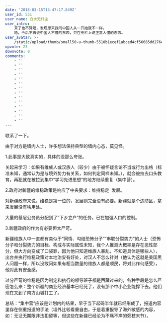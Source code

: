 ```yaml
---
date: '2018-03-15T13:47:17.849Z'
user_id: 551
user_name: 白水无纤尘
user_intro: |-
    来了也不算短，发现原来我同中国人从一开始就不一样。
    唔，今后不再说中国人不懂的东西，只在专栏上说正常人懂的东西。
user_avatar: >-
    /static/upload/thumb/small50-u-thumb-5510b1ecef1abced4cf56665dd276431cda38d3799a.png
upvote: 23
downvote: 0
comments:
    - ''
    - ''
    - ''
    - ''
    - ''
    - ''
    - ''
    - ''
    - ''
    - ''
    - ''
    - ''
    - ''
    - ''
---
```


联系了一下。

由于对方是墙内人士，许多想法保持典型的墙内心态，莫见怪。

1.此事是大致真实的，具体的没那么夸张。

关起来学习：如果有维族人或汉族人（较少）由于被怀疑言论不当或行为出格（标准未知，通常认为是与境外势力有关系，如何判定同样未知。），就会被拉去口头教育，再犯就在被拉到集中“学习先进思想”的地方继续重复（集中营）。

2.政府对新疆的维稳政策是响应了中央要求：维持稳定  发展。

对新疆政府来说，维稳是第一位的，发展则完全没有必要。新疆就是个边防区，拿来发展没有啥用处。

大量的基层公务员分配到了“下乡立户”的任务，已在加强人口的控制。

3.新疆政府的作为有必要但太严苛。

新疆维族人中一直都有类似于“同情、勾结恐怖分子”“串联分裂势力”的人士（恐怖分子和分裂势力的目标、构成与实际属性未知，我个人推测大概率是存在恶性部分，但大方向变成了口袋罪，因为他只知道维族人暴乱，不知道具体是哪些人），出台并执行维稳政策对本地治安有好处，对汉人不怎么针对（他认为这就是美国黑人问题一样，所以没敢问如果有相当数量的维族人都是顺民，将对此作何感受），他对此有安全感。

过分严苛的维稳是因为制定和执行的领导班子都是西藏过来的，各种手段是怎么严密怎么来：整个新疆的商业经济基本已经死了，没有那个中小企业能撑下去。他们现在又到了南方山城打工了。

总结：“集中营”应该是计划内的结果，早于当下起码半年就已经形成了，报道内容里存在侧重报道的手法（墙外比较看重自由，于是着重报导了海外敏感的内容，如：无证无期限非法扣留等，但这些在新疆已经沦为不痛不痒的旁枝末节）。
